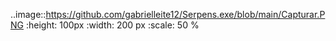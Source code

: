 
..image::https://github.com/gabrielleite12/Serpens.exe/blob/main/Capturar.PNG
   :height: 100px
   :width: 200 px
   :scale: 50 %
